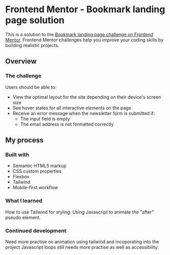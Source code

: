 # Frontend Mentor - Bookmark landing page solution

This is a solution to the [Bookmark landing page challenge on Frontend Mentor](https://www.frontendmentor.io/challenges/bookmark-landing-page-5d0b588a9edda32581d29158). Frontend Mentor challenges help you improve your coding skills by building realistic projects. 

## Overview

### The challenge

Users should be able to:

- View the optimal layout for the site depending on their device's screen size
- See hover states for all interactive elements on the page
- Receive an error message when the newsletter form is submitted if:
  - The input field is empty
  - The email address is not formatted correctly

## My process

### Built with

- Semantic HTML5 markup
- CSS custom properties
- Flexbox
- Tailwind
- Mobile-first workflow

### What I learned

How to use Tailwind for styling.
Using Javascript to animate the "after" pseudo element.

### Continued development

Need more practise on animation using tailwind and incoporating into the project
Javascript loops still needs more practise as well as accessibility.

